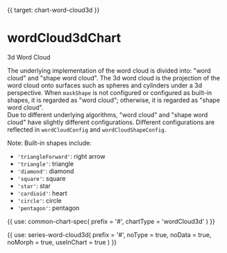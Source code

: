 {{ target: chart-word-cloud3d }}

# wordCloud3dChart

3d Word Cloud

The underlying implementation of the word cloud is divided into: "word cloud" and "shape word cloud". The 3d word cloud is the projection of the word cloud onto surfaces such as spheres and cylinders under a 3d perspective.
When `maskShape` is not configured or configured as built-in shapes, it is regarded as "word cloud"; otherwise, it is regarded as "shape word cloud".  
Due to different underlying algorithms, "word cloud" and "shape word cloud" have slightly different configurations. Different configurations are reflected in `wordCloudConfig` and `wordCloudShapeConfig`.

Note: Built-in shapes include:

- `'triangleForward'`: right arrow
- `'triangle'`: triangle
- `'diamond'`: diamond
- `'square'`: square
- `'star'`: star
- `'cardioid'`: heart
- `'circle'`: circle
- `'pentagon'`: pentagon

{{ use: common-chart-spec(
    prefix = '#',
    chartType = 'wordCloud3d'
) }}

{{ use: series-word-cloud3d(
  prefix = '#',
  noType = true,
  noData = true,
  noMorph = true,
  useInChart = true
) }}